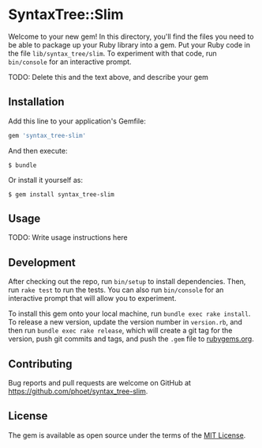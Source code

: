 # SyntaxTree::Slim

Welcome to your new gem! In this directory, you'll find the files you need to be able to package up your Ruby library into a gem. Put your Ruby code in the file `lib/syntax_tree/slim`. To experiment with that code, run `bin/console` for an interactive prompt.

TODO: Delete this and the text above, and describe your gem

## Installation

Add this line to your application's Gemfile:

```ruby
gem 'syntax_tree-slim'
```

And then execute:

    $ bundle

Or install it yourself as:

    $ gem install syntax_tree-slim

## Usage

TODO: Write usage instructions here

## Development

After checking out the repo, run `bin/setup` to install dependencies. Then, run `rake test` to run the tests. You can also run `bin/console` for an interactive prompt that will allow you to experiment.

To install this gem onto your local machine, run `bundle exec rake install`. To release a new version, update the version number in `version.rb`, and then run `bundle exec rake release`, which will create a git tag for the version, push git commits and tags, and push the `.gem` file to [rubygems.org](https://rubygems.org).

## Contributing

Bug reports and pull requests are welcome on GitHub at https://github.com/phoet/syntax_tree-slim.

## License

The gem is available as open source under the terms of the [MIT License](https://opensource.org/licenses/MIT).
